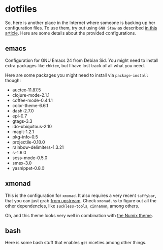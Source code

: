 dotfiles
========

So, here is another place in the Internet where someone is backing up
her configuration files.  To use them, try out using `GNU Stow` as
described [in this
article](http://brandon.invergo.net/news/2012-05-26-using-gnu-stow-to-manage-your-dotfiles.html).
Here are some details about the provided configurations.

emacs
-----

Configuration for GNU Emacs 24 from Debian Sid.  You might need to
install extra packages like `chktex`, but I have lost track of all
what you need.

Here are some packages you might need to install via `package-install`
though:

  * auctex-11.87.5
  * clojure-mode-2.1.1
  * coffee-mode-0.4.1.1
  * color-theme-6.6.1
  * dash-2.7.0
  * epl-0.7
  * gtags-3.3
  * ido-ubiquitous-2.10
  * magit-1.2.1
  * pkg-info-0.5
  * projectile-0.10.0
  * rainbow-delimiters-1.3.21
  * s-1.9.0
  * scss-mode-0.5.0
  * smex-3.0
  * yasnippet-0.8.0

xmonad
------

This is the configuration for `xmonad`.  It also requires a very
recent `taffybar`, that you can just grab [from
upstream](https://github.com/travitch/taffybar).  Check `xmonad.hs` to
figure out all the other dependencies, like `suckless-tools`,
`cinnamon`, among others.

Oh, and this theme looks very well in combination with [the Numix
theme](https://numixproject.org/).

bash
----

Here is some bash stuff that enables `git` niceties among other
things.
